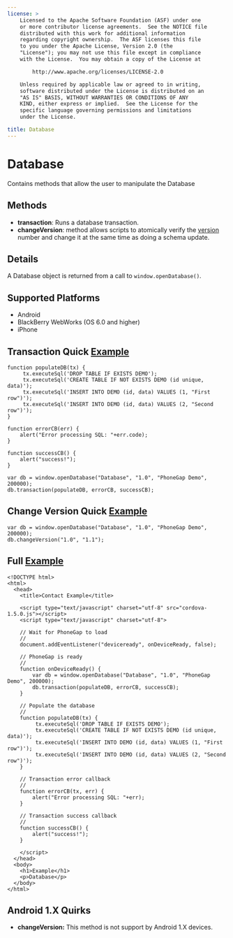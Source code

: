 ```yaml
---
license: >
    Licensed to the Apache Software Foundation (ASF) under one
    or more contributor license agreements.  See the NOTICE file
    distributed with this work for additional information
    regarding copyright ownership.  The ASF licenses this file
    to you under the Apache License, Version 2.0 (the
    "License"); you may not use this file except in compliance
    with the License.  You may obtain a copy of the License at

        http://www.apache.org/licenses/LICENSE-2.0

    Unless required by applicable law or agreed to in writing,
    software distributed under the License is distributed on an
    "AS IS" BASIS, WITHOUT WARRANTIES OR CONDITIONS OF ANY
    KIND, either express or implied.  See the License for the
    specific language governing permissions and limitations
    under the License.

title: Database
---
```


Database
=======

Contains methods that allow the user to manipulate the Database

Methods
-------

- __transaction__: Runs a database transaction. 
- __changeVersion__: method allows scripts to atomically verify the [version](../parameters/version.html) number and change it at the same time as doing a schema update. 

Details
-------

A Database object is returned from a call to `window.openDatabase()`.

Supported Platforms
-------------------

- Android
- BlackBerry WebWorks (OS 6.0 and higher)
- iPhone

Transaction Quick [Example](../storage.opendatabase.html)
------------------
	function populateDB(tx) {
		 tx.executeSql('DROP TABLE IF EXISTS DEMO');
		 tx.executeSql('CREATE TABLE IF NOT EXISTS DEMO (id unique, data)');
		 tx.executeSql('INSERT INTO DEMO (id, data) VALUES (1, "First row")');
		 tx.executeSql('INSERT INTO DEMO (id, data) VALUES (2, "Second row")');
	}
	
	function errorCB(err) {
		alert("Error processing SQL: "+err.code);
	}
	
	function successCB() {
		alert("success!");
	}
	
	var db = window.openDatabase("Database", "1.0", "PhoneGap Demo", 200000);
	db.transaction(populateDB, errorCB, successCB);

Change Version Quick [Example](../storage.opendatabase.html)
-------------------

	var db = window.openDatabase("Database", "1.0", "PhoneGap Demo", 200000);
	db.changeVersion("1.0", "1.1");

Full [Example](../storage.opendatabase.html)
------------

    <!DOCTYPE html>
    <html>
      <head>
        <title>Contact Example</title>

        <script type="text/javascript" charset="utf-8" src="cordova-1.5.0.js"></script>
        <script type="text/javascript" charset="utf-8">

        // Wait for PhoneGap to load
        //
        document.addEventListener("deviceready", onDeviceReady, false);

        // PhoneGap is ready
        //
        function onDeviceReady() {
			var db = window.openDatabase("Database", "1.0", "PhoneGap Demo", 200000);
			db.transaction(populateDB, errorCB, successCB);
        }
		
		// Populate the database 
		//
		function populateDB(tx) {
			 tx.executeSql('DROP TABLE IF EXISTS DEMO');
			 tx.executeSql('CREATE TABLE IF NOT EXISTS DEMO (id unique, data)');
			 tx.executeSql('INSERT INTO DEMO (id, data) VALUES (1, "First row")');
			 tx.executeSql('INSERT INTO DEMO (id, data) VALUES (2, "Second row")');
		}
		
		// Transaction error callback
		//
		function errorCB(tx, err) {
			alert("Error processing SQL: "+err);
		}
		
		// Transaction success callback
		//
		function successCB() {
			alert("success!");
		}
	
        </script>
      </head>
      <body>
        <h1>Example</h1>
        <p>Database</p>
      </body>
    </html>

Android 1.X Quirks
------------------

- __changeVersion:__ This method is not support by Android 1.X devices.
